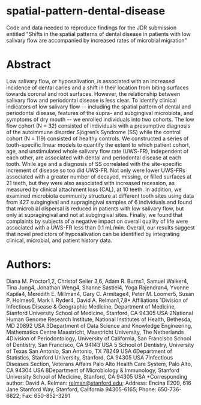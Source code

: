 # spatial-pattern-dental-disease
Code and data needed to reproduce findings for the JDR submission entitled "Shifts in the spatial patterns of dental disease in patients with low salivary flow are accompanied by increased rates of microbial migration" 

# Abstract
Low salivary flow, or hyposalivation, is associated with an increased incidence of dental caries and a shift in their location from biting surfaces towards coronal and root surfaces. However, the relationship between salivary flow and periodontal disease is less clear. To identify clinical indicators of low salivary flow -- including the spatial pattern of dental and periodontal disease, features of the supra- and subgingival microbiota, and symptoms of dry mouth -- we enrolled individuals into two cohorts. The low flow cohort (N = 32) consisted of individuals with a presumptive diagnosis of the autoimmune disorder Sjögren’s Syndrome (SS) while the control cohort (N = 119) consisted of healthy controls. We constructed a series of tooth-specific linear models to quantify the extent to which patient cohort, age, and unstimulated whole salivary flow rate (UWS-FR), independent of each other, are associated with dental and periodontal disease at each tooth. While age and a diagnosis of SS correlated with the site-specific increment of disease so too did UWS-FR. Not only were lower UWS-FRs associated with a greater number of decayed, missing, or filled surfaces at 21 teeth, but they were also associated with increased recession, as measured by clinical attachment loss (CAL), at 10 teeth. In addition, we examined microbiota community structure at different tooth sites using data from 427 subgingival and supragingival samples of 6 individuals and found that microbial dispersal is reduced in patients with low salivary flow, but only at supragingival and not at subgingival sites. Finally, we found that complaints by subjects of a negative impact on overall quality of life were associated with a UWS-FR less than 0.1 mL/min. Overall, our results suggest that novel predictors of hyposalivation can be identified by integrating clinical, microbial, and patient history data.

# Authors: 
Diana M. Proctor1,2, Christof Seiler 3,6, Adam R. Burns1, Samuel Walker4, Tina Jung4, Jonathan Weng4, Shanne Sastiel4, Yoga Rajendran4, Yvonne Kapila4, Meredith E. Millman4, Gary C. Armitage4, Peter M. Loomer5, Susan P. Holmes6, Mark I. Ryder4, David A. Relman1,7,8*
Affiliations
1Division of Infectious Disease & Geographic Medicine, Department of Medicine, Stanford University School of Medicine, Stanford, CA 94305 USA 
2National Human Genome Research Institute, National Institutes of Health, Bethesda, MD 20892 USA 
3Department of Data Science and Knowledge Engineering, Mathematics Centre Maastricht, Maastricht University, The Netherlands 
4Division of Periodontology, University of California, San Francisco School of Dentistry, San Francisco, CA 94143 USA 
5 School of Dentistry, University of Texas San Antonio, San Antonio, TX 78249 USA 
6Department of Statistics, Stanford University, Stanford, CA 94305 USA 
7Infectious Diseases Section, Veterans Affairs Palo Alto Health Care System, Palo Alto, CA 94304 USA 
8Department of Microbiology & Immunology, Stanford University School of Medicine, Stanford, CA 94305 USA 
*Corresponding author: David A. Relman: relman@stanford.edu; Address: Encina E209, 616 Jane Stanford Way, Stanford, California 94305-6165; Phone: 650-736-6822; Fax: 650-852-3291

